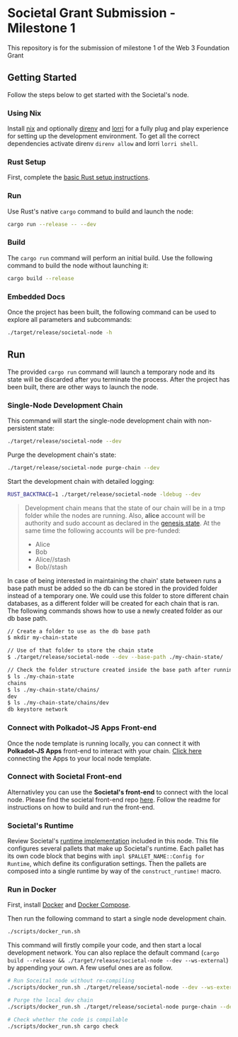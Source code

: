 # Societal Grant Submission - Milestone 1
This repository is for the submission of milestone 1 of the Web 3 Foundation Grant

## Getting Started

Follow the steps below to get started with the Societal's node.

### Using Nix

Install [nix](https://nixos.org/) and optionally [direnv](https://github.com/direnv/direnv) and
[lorri](https://github.com/nix-community/lorri) for a fully plug and play experience for setting up
the development environment. To get all the correct dependencies activate direnv `direnv allow` and
lorri `lorri shell`.

### Rust Setup

First, complete the [basic Rust setup instructions](./docs/rust-setup.md).

### Run

Use Rust's native `cargo` command to build and launch the node:

```sh
cargo run --release -- --dev
```

### Build

The `cargo run` command will perform an initial build. Use the following command to build the node
without launching it:

```sh
cargo build --release
```

### Embedded Docs

Once the project has been built, the following command can be used to explore all parameters and
subcommands:

```sh
./target/release/societal-node -h
```

## Run

The provided `cargo run` command will launch a temporary node and its state will be discarded after
you terminate the process. After the project has been built, there are other ways to launch the
node.

### Single-Node Development Chain

This command will start the single-node development chain with non-persistent state:

```bash
./target/release/societal-node --dev
```

Purge the development chain's state:

```bash
./target/release/societal-node purge-chain --dev
```

Start the development chain with detailed logging:

```bash
RUST_BACKTRACE=1 ./target/release/societal-node -ldebug --dev
```

> Development chain means that the state of our chain will be in a tmp folder while the nodes are
> running. Also, **alice** account will be authority and sudo account as declared in the
> [genesis state](https://github.com/sctllabs/societal-node/blob/main/node/src/chain_spec.rs#L49).
> At the same time the following accounts will be pre-funded:
> - Alice
> - Bob
> - Alice//stash
> - Bob//stash

In case of being interested in maintaining the chain' state between runs a base path must be added
so the db can be stored in the provided folder instead of a temporary one. We could use this folder
to store different chain databases, as a different folder will be created for each chain that
is ran. The following commands shows how to use a newly created folder as our db base path.

```bash
// Create a folder to use as the db base path
$ mkdir my-chain-state

// Use of that folder to store the chain state
$ ./target/release/societal-node --dev --base-path ./my-chain-state/

// Check the folder structure created inside the base path after running the chain
$ ls ./my-chain-state
chains
$ ls ./my-chain-state/chains/
dev
$ ls ./my-chain-state/chains/dev
db keystore network
```

### Connect with Polkadot-JS Apps Front-end

Once the node template is running locally, you can connect it with **Polkadot-JS Apps** front-end
to interact with your chain. [Click
here](https://polkadot.js.org/apps/#/explorer?rpc=ws://localhost:9944) connecting the Apps to your
local node template.

### Connect with Societal Front-end

Alternativley you can use the **Societal's front-end** to connect with the local node. Please find the societal front-end repo [here](https://github.com/sctllabs/societal-front-end). Follow the readme for instructions on how to build and run the front-end. 

### Societal's Runtime

Review Societal's [runtime implementation](./runtime/src/lib.rs) included in this node. This file configures several pallets that make up Societal's runtime. Each pallet has its own code block that begins with `impl $PALLET_NAME::Config for Runtime`, which define its configuration settings. Then the pallets are composed into a single runtime by way of the `construct_runtime!` macro. 

### Run in Docker

First, install [Docker](https://docs.docker.com/get-docker/) and
[Docker Compose](https://docs.docker.com/compose/install/).

Then run the following command to start a single node development chain.

```bash
./scripts/docker_run.sh
```

This command will firstly compile your code, and then start a local development network. You can
also replace the default command
(`cargo build --release && ./target/release/societal-node --dev --ws-external`)
by appending your own. A few useful ones are as follow.

```bash
# Run Soceital node without re-compiling
./scripts/docker_run.sh ./target/release/societal-node --dev --ws-external

# Purge the local dev chain
./scripts/docker_run.sh ./target/release/societal-node purge-chain --dev

# Check whether the code is compilable
./scripts/docker_run.sh cargo check
```
